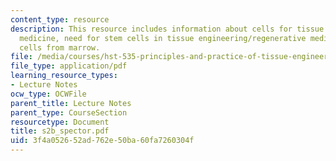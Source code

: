 ```yaml
---
content_type: resource
description: This resource includes information about cells for tissue engineering/regenerative
  medicine, need for stem cells in tissue engineering/regenerative medicine and stem
  cells from marrow.
file: /media/courses/hst-535-principles-and-practice-of-tissue-engineering-fall-2004/3f4a052652ad762e50ba60fa7260304f_s2b_spector.pdf
file_type: application/pdf
learning_resource_types:
- Lecture Notes
ocw_type: OCWFile
parent_title: Lecture Notes
parent_type: CourseSection
resourcetype: Document
title: s2b_spector.pdf
uid: 3f4a0526-52ad-762e-50ba-60fa7260304f
---
```


